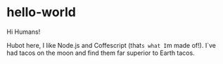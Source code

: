 # hello-world

Hi Humans!

Hubot here, I like Node.js and Coffescript (that`s what I`m made of!).
I`ve had tacos on the moon and find them far superior to Earth tacos.
